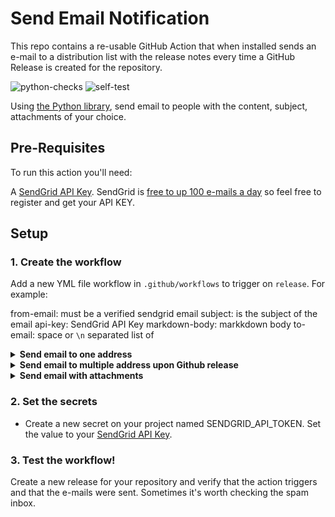 # Send Email Notification 
This repo contains a re-usable GitHub Action that when installed sends an e-mail to a distribution list with the release notes every time a GitHub Release is created for the repository.

![python-checks](https://github.com/studioirf/send-email-notification/actions/workflows/python-checks.yml/badge.svg)
![self-test](https://github.com/studioirf/send-email-notification/actions/workflows/self-test.yml/badge.svg)

Using [the Python library](https://pypi.org/project/sendgrid/), send email to people
with the content, subject, attachments of your choice.


## Pre-Requisites
To run this action you'll need:

A [SendGrid API Key](https://sendgrid.com/docs/ui/account-and-settings/api-keys/). SendGrid is [free to up 100 e-mails a day](https://sendgrid.com/pricing/) so feel free to register and get your API KEY.

## Setup
### 1. Create the workflow
Add a new YML file workflow in `.github/workflows` to trigger on `release`. For example:


from-email: must be a verified sendgrid email
subject: is the subject of the email
api-key: SendGrid API Key
markdown-body: markkdown body
to-email: space or `\n` separated list of 

<details>
<summary style="font-weight:bold;">Send email to one address</summary>

```yaml
      - uses: studioirf/send-email-notification@v1
        with:
          api-key: ${{ secrets.SENDGRID_API_KEY }}
          subject: Test Subject
          from-email: sender@domain.tld
          to-email: recipient30@domain.tld
          markdown-body: |
            # My Markdown Title

            This is a description

            ## Another header

            Another description
```
</details>

<details>
<summary style="font-weight:bold;">Send email to multiple address upon Github release</summary>

By using matrix strategy multiple emails can be sent

```yaml
on:
  release:
    types:
      - published

jobs:
  release-notification:
    name: release notification
    runs-on: ubuntu-latest
    strategy:
      matrix:
        to-emails:
          - recipient10@domain.tld recipient11@domain.tld
          - recipient20@domain.tld
          - recipient30@domain.tld

    steps:
      - uses: studioirf/send-email-notification@v1
        with:
          api-key: ${{ secrets.SENDGRID_API_KEY }}
          subject: New Release ${{ github.repository }}:${{ github.ref_name }}
          from-email: sender@domain.tld
          to-email: ${{ matrix.to-emails }}
          markdown-body: ${{ github.event.release.body }}

```
</details>

<details>
<summary style="font-weight:bold;">Send email with attachments</summary>


The step can be configured to send an email with file `example.txt` as attachment
```yaml
    steps:
      - uses: studioirf/send-email-notification@v1
        with:
          api-key: ${{ secrets.SENDGRID_API_KEY }}
          subject: New Release ${{ github.repository }}:${{ github.ref_name }}
          from-email: sender@domain.tld
          to-email: ${{ matrix.to-emails }}
          markdown-body: ${{ github.event.release.body }}
          attachments: Attachments/example.txt
```


In the following example the step is configured to send all the `.txt` files in the directory `Attachments`:
```yaml
    steps:
      - uses: studioirf/send-email-notification@v1
        with:
          api-key: ${{ secrets.SENDGRID_API_KEY }}
          subject: New Release ${{ github.repository }}:${{ github.ref_name }}
          from-email: sender@domain.tld
          to-email: ${{ matrix.to-emails }}
          markdown-body: ${{ github.event.release.body }}
          attachments: Attachments/*.txt
```

In the following example the step is configured to send multiple files matching specified patterns:
- all `.txt` files in the directory `Attachments`
- all `.csv` files across multiple directory levels
- 
```yaml
    steps:
      - uses: studioirf/send-email-notification@v1
        with:
          api-key: ${{ secrets.SENDGRID_API_KEY }}
          subject: New Release ${{ github.repository }}:${{ github.ref_name }}
          from-email: sender@domain.tld
          to-email: recipient1@domain.tld recipients@domain.tld 
          markdown-body: ${{ github.event.release.body }}
          attachments: Attachments/*.txt Attachments/**/*.csv 
```

##### References
- for details on how to search for multiple files see [glob](https://docs.python.org/3/library/glob.html)
</details>


### 2. Set the secrets
- Create a new secret on your project named SENDGRID_API_TOKEN. Set the value to your [SendGrid API Key](https://sendgrid.com/docs/ui/account-and-settings/api-keys/).


### 3. Test the workflow!

Create a new release for your repository and verify that the action triggers and that the e-mails were sent. Sometimes it's worth checking the spam inbox.
